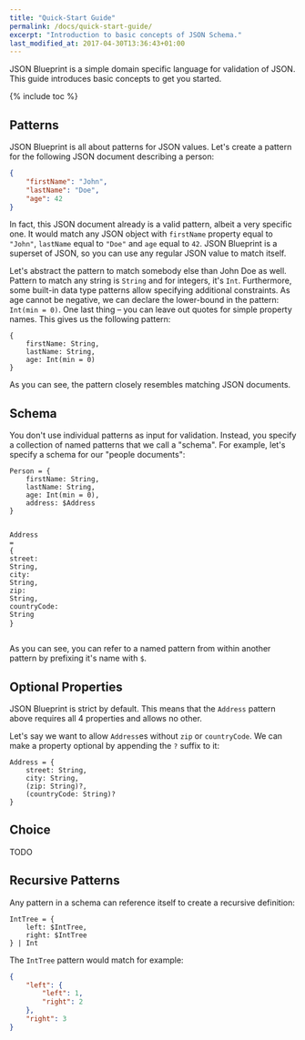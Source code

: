 ```yaml
---
title: "Quick-Start Guide"
permalink: /docs/quick-start-guide/
excerpt: "Introduction to basic concepts of JSON Schema."
last_modified_at: 2017-04-30T13:36:43+01:00
---
```


JSON Blueprint is a simple domain specific language for validation of JSON. This guide introduces basic concepts to get you started.

{% include toc %}

## Patterns
JSON Blueprint is all about patterns for JSON values. Let's create a pattern for the following JSON document describing a person:
```json
{
    "firstName": "John",
    "lastName": "Doe",
    "age": 42
}
```

In fact, this JSON document already is a valid pattern, albeit a very specific one. It would match any JSON object with `firstName` property equal to `"John"`, `lastName` equal to `"Doe"` and `age` equal to `42`. JSON Blueprint is a superset of JSON, so you can use any regular JSON value to match itself.

Let's abstract the pattern to match somebody else than John Doe as well. Pattern to match any string is `String` and for integers, it's `Int`. Furthermore, some built-in data type patterns allow specifying additional constraints. As age cannot be negative, we can declare the lower-bound in the pattern: `Int(min = 0)`. One last thing – you can leave out quotes for simple property names. This gives us the following pattern:
<div class="highlighter-rouge language-json">
<pre class="highlight">
<code><span class="p">{</span><span class="w">
    </span><span class="na">firstName</span><span class="p">:</span><span class="w"> </span><span class="nb">String</span><span class="p">,</span><span class="w">
    </span><span class="na">lastName</span><span class="p">:</span><span class="w"> </span><span class="nb">String</span><span class="p">,</span><span class="w">
    </span><span class="na">age</span><span class="p">:</span><span class="w"> </span><span class="nb">Int</span><span class="p">(</span><span class="nx">min</span><span class="w"> </span><span class="o">=</span><span class="w"> </span><span class="mi">0</span><span class="p">)</span><span class="w">
</span><span class="p">}</span></code>
</pre>
</div>

As you can see, the pattern closely resembles matching JSON documents.

## Schema
You don't use individual patterns as input for validation. Instead, you specify a collection of named patterns that we call a "schema". For example, let's specify a schema for our "people documents":
<div class="highlighter-rouge language-json">
<pre class="highlight">
<code><span class="nx">Person</span><span class="w"> </span><span class="o">=</span><span class="w"> </span><span class="p">{</span><span class="w">
    </span><span class="na">firstName</span><span class="p">:</span><span class="w"> </span><span class="nb">String</span><span class="p">,</span><span class="w">
    </span><span class="na">lastName</span><span class="p">:</span><span class="w"> </span><span class="nb">String</span><span class="p">,</span><span class="w">
    </span><span class="na">age</span><span class="p">:</span><span class="w"> </span><span class="nb">Int</span><span class="p">(</span><span class="nx">min</span><span class="w"> </span><span class="o">=</span><span class="w"> </span><span class="mi">0</span><span class="p">),</span><span class="w">
    </span><span class="na">address</span><span class="p">:</span><span class="w"> </span><span class="nv">$Address</span><span class="w">
</span><span class="p">}</span><span class="w">

</span><span class="nx">Address</span><span class="w"> </span><span class="o">=</span><span class="w"> </span><span class="p">{</span><span class="w">
    </span><span class="na">street</span><span class="p">:</span><span class="w"> </span><span class="nb">String</span><span class="p">,</span><span class="w">
    </span><span class="na">city</span><span class="p">:</span><span class="w"> </span><span class="nb">String</span><span class="p">,</span><span class="w">
    </span><span class="na">zip</span><span class="p">:</span><span class="w"> </span><span class="nb">String</span><span class="p">,</span><span class="w">
    </span><span class="na">countryCode</span><span class="p">:</span><span class="w"> </span><span class="nb">String</span><span class="w">
</span><span class="p">}</span></code>
</pre>
</div>

As you can see, you can refer to a named pattern from within another pattern by prefixing it's name with `$`.

## Optional Properties
JSON Blueprint is strict by default. This means that the `Address` pattern above requires all 4 properties and allows no other.

Let's say we want to allow `Address`es without `zip` or `countryCode`. We can make a property optional by appending the `?` suffix to it:
```json-blueprint
Address = {
    street: String,
    city: String,
    (zip: String)?,
    (countryCode: String)?
}
```

## Choice
TODO

## Recursive Patterns
Any pattern in a schema can reference itself to create a recursive definition: 

```json-blueprint
IntTree = {
    left: $IntTree,
    right: $IntTree
} | Int
```

The `IntTree` pattern would match for example:

```json
{
    "left": {
        "left": 1,
        "right": 2
    },
    "right": 3
}
```